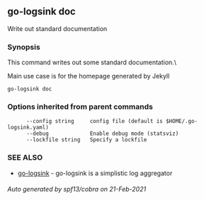 ## go-logsink doc

Write out standard documentation

### Synopsis


This command writes out some standard documentation.\

Main use case is for the homepage generated by Jekyll

```
go-logsink doc
```

### Options inherited from parent commands

```
      --config string     config file (default is $HOME/.go-logsink.yaml)
      --debug             Enable debug mode (statsviz)
      --lockfile string   Specify a lockfile
```

### SEE ALSO
* [go-logsink](go-logsink.md)	 - go-logsink is a simplistic log aggregator

###### Auto generated by spf13/cobra on 21-Feb-2021
